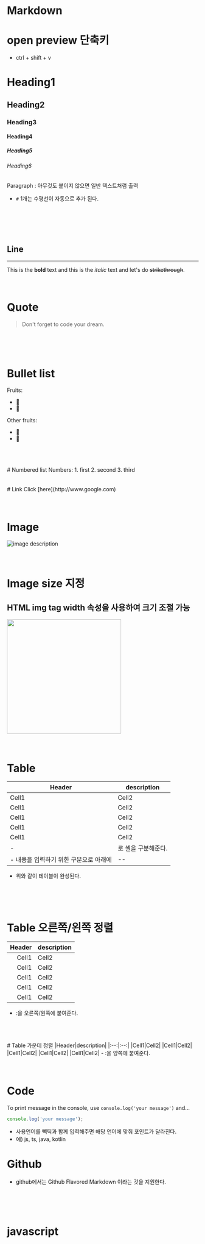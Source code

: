 # Markdown 
# open preview 단축키
- ctrl + shift + v

<!-- Heading -->
# Heading1
## Heading2
### Heading3
#### Heading4
##### Heading5
###### Heading6
Paragraph : 아무것도 붙이지 않으면 일반 텍스트처럼 출력
- `#` 1개는 수평선이 자동으로 추가 된다.
<br>
<br>
<br>
<br>

<!-- Line -->
## Line
___


<!-- Text Attributes -->
This is the **bold** text and this is the *italic* text and let's do ~~strikethrough~~.
<br>
<br>
<br>
<!-- Quote -->
# Quote
> Don't forget to code your dream.

<br>
<br>
<br>

<!-- Bullet list -->
# Bullet list
Fruits:
* 🥝 
* 🍎

Other fruits:
- 🍑
- 🍇
<br>
<br>
<br>
<!-- Numbered list -->
# Numbered list
Numbers:
1. first
2. second
3. third
<br>
<br>
<br>
<!-- Link -->
# Link
Click [here](http://www.google.com)
<br>
<br>
<br>
<!-- Image -->

# Image
![image description](https://cdn.pixabay.com/photo/2021/01/11/19/14/windmill-5909414_1280.jpg)
<br>
<br>
<br>

# Image size 지정
## HTML img tag width 속성을 사용하여 크기 조절 가능  
<img src="https://cdn.pixabay.com/photo/2021/01/11/19/14/windmill-5909414_1280.jpg" width=300>
<br>
<br>
<br>

<!-- Table -->
# Table
|Header|description|
|--|--|
|Cell1|Cell2|
|Cell1|Cell2|
|Cell1|Cell2|
|Cell1|Cell2|
|Cell1|Cell2|
- | 로 셀을 구분해준다.
- 내용을 입력하기 위한 구분으로 아래에 |--|을 입력한다.
- 위와 같이 테이블이 완성된다.
<br>
<br>
<br>

# Table 오른쪽/왼쪽 정렬
|Header|description|
|--:|:--|
|Cell1|Cell2|
|Cell1|Cell2|
|Cell1|Cell2|
|Cell1|Cell2|
|Cell1|Cell2|
- :을 오른쪽/왼쪽에 붙여준다.
<br>
<br>
<br>
# Table 가운데 정렬
|Header|description|
|:--:|:--:|
|Cell1|Cell2|
|Cell1|Cell2|
|Cell1|Cell2|
|Cell1|Cell2|
|Cell1|Cell2|
- :을 양쪽에 붙여준다.
<br>
<br>
<br>

<!-- Code -->
# Code
To print message in the console, use `console.log('your message')` and...

```js
console.log('your message');
```
- 사용언어를 빽틱과 함께 입력해주면 해당 언어에 맞춰 포인트가 달라진다.
- 예) js, ts, java, kotlin

# Github
- github에서는 Github Flavored Markdown 이라는 것을 지원한다. 
<br>
<br>
<br>

# javascript
